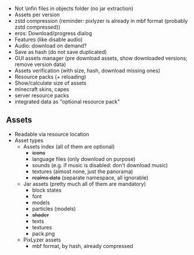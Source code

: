 - Not \infin files in objects folder (no jar extraction)
- Assets per version
- zstd compression (reminder: pixlyzer is already in mbf format (probably zstd compressed))
- eros: Download/progress dialog
- Features (like disable audio)
- Audio: download on demand?
- Save as hash (do not save duplicated)
- GUI assets manager (pre download assets, show downloaded versions; remove version data)
- Assets verification (with size, hash, download missing ones)
- Resource packs (+ reloading)
- Show/calculate size of assets
- minecraft skins, capes
- server resource packs
- integrated data as "optional resource pack"

## Assets

- Readable via resource location
- Asset types
   - Assets index (all of them are optional)
      - ~~icons~~
      - language files (only download on purpose)
      - sounds (e.g. if music is disabled: don't download music)
      - textures (almost none, just the panorama)
      - ~~realms data~~ (separate namespace, all ignorable)
   - Jar assets (pretty much all of them are mandatory)
      - block states
      - font
      - models
      - particles (models)
      - ~~shader~~
      - texts
      - textures
      - pack.png
   - PixLyzer assets
      - mbf format, by hash, already compressed
